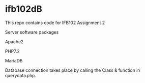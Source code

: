 # ifb102dB
This repo contains code for IFB102 Assignment 2

Server software packages

Apache2

PHP7.2

MariaDB


Database connection takes place by calling the Class & function in querydata.php. 
